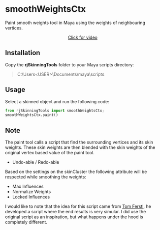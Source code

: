 # smoothWeightsCtx
Paint smooth weights tool in Maya using the weights of neighbouring vertices.
<a href="https://vimeo.com/126825847" target="_blank"><p align="center">Click for video</p></a>

## Installation
Copy the **rjSkinningTools** folder to your Maya scripts directory:
> C:\Users\<USER>\Documents\maya\scripts

## Usage
Select a skinned object and run the following code:
```python
from rjSkinningTools import smoothWeightsCtx;
smoothWeightsCtx.paint()
```

## Note
The paint tool calls a script that find the surrounding vertices and its skin weights. These skin weights are then blended with the skin weights of the original vertex based value of the paint tool.
* Undo-able / Redo-able

Based on the settings on the skinCluster the following attribute will be respected while smoothing the weights:
* Max Influences
* Normalize Weights
* Locked Influences

I would like to note that the idea for this script came from [Tom Ferstl](https://vimeo.com/tomferstl), he developed a script where the end results is very simular. I did use the original script as an inspiration, but what happens under the hood is completely different.
